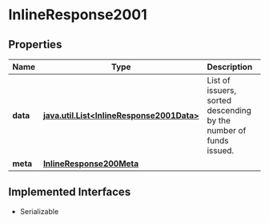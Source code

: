 

# InlineResponse2001


## Properties

Name | Type | Description | Notes
------------ | ------------- | ------------- | -------------
**data** | [**java.util.List&lt;InlineResponse2001Data&gt;**](InlineResponse2001Data.md) | List of issuers, sorted descending by the number of funds issued. |  [optional]
**meta** | [**InlineResponse200Meta**](InlineResponse200Meta.md) |  |  [optional]


## Implemented Interfaces

* Serializable


